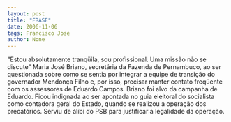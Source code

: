 ```yaml
---
layout: post
title: "FRASE"
date: 2006-11-06
tags: Francisco José
author: None
---
```

\"Estou absolutamente tranqüila, sou profissional. Uma missão não se discute\"
Maria José Briano, secretária da Fazenda de Pernambuco, ao ser questionada sobre como se sentia por integrar a equipe de transição do governador Mendonça Filho e, por isso, precisar manter contato freqüente com os assessores de Eduardo Campos. 
Briano foi alvo da campanha de Eduardo. Ficou indignada ao ser apontada no guia eleitoral do socialista como contadora geral do Estado, quando se realizou a operação dos precatórios. Serviu
 de álibi do PSB para justificar a legalidade da operação. 
